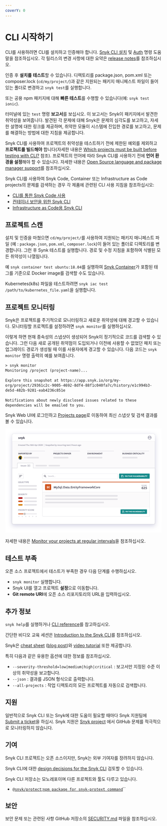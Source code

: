 ```yaml
---
coverY: 0
---
```


# CLI 시작하기

CLI를 사용하려면 CLI를 설치하고 인증해야 합니다. [Snyk CLI 설치](https://docs.snyk.io/snyk-cli/install-the-snyk-cli) 및 [Auth](https://docs.snyk.io/snyk-cli/commands/auth) 명령 도움말을 참조하십시오. 각 릴리스의 변경 사항에 대한 요약은 [release notes](https://github.com/snyk/cli/releases)를 참조하십시오.

인증 후 **설치를** **테스트**할 수 있습니다. 디렉토리를 package.json, pom.xml 또는 composer.lock (`cd/my/project/`)과 같은 지원되는 패키지 매니페스트 파일이 들어 있는 폴더로 변경하고 `snyk test`를 실행합니다.

또는 공용 npm 패키지에 대해 **빠른 테스트**를 수행할 수 있습니다(예: `snyk test ionic`).

터미널에 있는 `test` 명령 **보고서**를 보십시오. 이 보고서는 Snyk이 패키지에서 발견한 취약성을 보여줍니다. 발견된 각 문제에 대해 Snyk은 문제의 심각도를 보고하고, 자세한 설명에 대한 링크를 제공하며, 취약한 모듈이 시스템에 진입한 경로를 보고하고, 문제를 해결하는 방법에 대한 지침을 제공합니다.

Snyk CLI를 사용하여 프로젝트의 취약성을 테스트하기 전에 제한된 예외를 제외하고 **프로젝트를 빌드해야** 합니다(자세한 내용은 [Which projects must be built before testing with CLI?](https://support.snyk.io/hc/en-us/articles/360015552617-Which-projects-must-be-built-before-testing-with-CLI-) 참조). 프로젝트의 언어에 따라 Snyk CLI를 사용하기 전에 **언어 환경을 설정**해야 할 수 있습니다. 자세한 내용은 [Open Source language and package manager support](https://docs.snyk.io/products/snyk-open-source/language-and-package-manager-support)를 참조하십시오.

Snyk CLI를 사용하여 Snyk Code, Container 또는 Infrastructure as Code projects의 문제를 검색하는 경우 각 제품에 관련된 CLI 사용 지침을 참조하십시오:

* [CLI를 통한 Snyk Code 사용](../../snyk-products/snyk-code/cli-for-snyk-code/)
* [컨테이너 보안을 위한 Snyk CLI](../../snyk-products/snyk-container/snyk-cli-for-container-security/)
* [Infrastructure as Code용 Snyk CLI](../../snyk-products/snyk-infrastructure-as-code/snyk-cli-for-infrastructure-as-code/)

## 프로젝트 스캔

설치 및 인증을 마쳤으면 `cd/my/project/`를 사용하여 지원되는 패키지 매니페스트 파일 (예 : `package.json`, `pom.xml`, `composer.lock`)이 들어 있는 폴더로 디렉토리를 변경합니다. 그런 후 Synk 테스트를 실행합니다. 경로 및 수정 지침을 포함하여 식별된 모든 취약성이 나열됩니다.

예 `snyk container test ubuntu:18.04`를 실행하여 [Snyk Container](https://snyk.io/product/container-vulnerability-management/)가 포함된 태그를 기준으로 Docker image를 검색할 수도 있습니다.

Kubernetes(k8s) 파일을 테스트하려면 `snyk iac test /path/to/kubernetes_file.yaml`을 실행합니다.

## 프로젝트 모니터링

Snyk은 프로젝트를 주기적으로 모니터링하고 새로운 취약성에 대해 경고할 수 있습니다. 모니터링할 프로젝트를 설정하려면 `snyk monitor`를 실행하십시오.

이렇게 하면 현재 종속성의 스냅샷이 생성되어 Snyk이 정기적으로 코드를 검색할 수 있습니다. 그런 다음 새로 공개된 취약점이 도입되거나 이전에 사용할 수 없었던 패치 또는 업그레이드 경로가 생성될 때 이를 사용자에게 경고할 수 있습니다. 다음 코드는 `snyk monitor` 명령 출력의 예를 보여줍니다.

```
> snyk monitor
Monitoring /project (project-name)...

Explore this snapshot at https://app.snyk.io/org/my-org/project/29361c2c-9005-4692-8df4-88f1c040fa7c/history/e1c994b3-de5d-482b-9281-eab4236c851e

Notifications about newly disclosed issues related to these dependencies will be emailed to you.

```

Snyk Web UI에 로그인하고 [Projects page](https://app.snyk.io/projects)로 이동하여 최신 스냅샷 및 검색 결과를 볼 수 있습니다.

![스냅샷 및 검색 결과 모니터링](../../.gitbook/assets/a.png)

자세한 내용은 [Monitor your projects at regular intervals](secure-your-projects-in-the-long-term/monitor-your-projects-at-regular-intervals.md)을 참조하십시오.

## 테스트 부족

오픈 소스 프로젝트에서 테스트가 부족한 경우 다음 단계를 수행하십시오.

* `snyk monitor` 실행합니다.
* Snyk UI를 열고 프로젝트 **설정**으로 이동합니다.
* **Git remote URI**에 오픈 소스 리포지토리의 URL을 입력하십시오.

## 추가 정보

`snyk help`를 실행하거나 [CLI reference](cli-reference.md)를 참고하십시오.

간단한 비디오 교육 세션은 [Introduction to the Snyk CLI](https://training.snyk.io/courses/intro-cli)를 참조하십시오.

Snyk은 [cheat sheet](https://snyk.io/wp-content/uploads/cheat-sheet-snyk-cli-v3.pdf) ([blog post](https://snyk.io/blog/snyk-cli-cheat-sheet/))와 [video tutorial](https://www.youtube.com/watch?v=xp\_LtchEkT8) 또한 제공합니다.

특히 다음과 같은 유용한 옵션에 대한 정보를 참조하십시오.

* `--severity-threshold=low|medium|high|critical` : 보고서만 지정된 수준 이상의 취약성을 보고합니다.
* `--json` : 결과를 JSON 형식으로 출력합니다.
* `--all-projects` : 작업 디렉토리의 모든 프로젝트를 자동으로 검색합니다.

## 지원

일반적으로 Snyk CLI 또는 Snyk에 대한 도움이 필요할 때마다 Snyk 지원팀에 [Submit a ticket](https://support.snyk.io/hc/en-us/requests/new)을 하십시. Snyk 지원은 [Snyk project](https://github.com/snyk) 에서 GitHub 문제를 적극적으로 모니터링하지 않습니다.

## 기여

Snyk CLI 프로젝트는 오픈 소스이지만, Snyk는 외부 기여자를 장려하지 않습니다.

Snyk CLI에 대한 [design decisions for the Snyk CLI](https://github.com/snyk/snyk/blob/master/help/\_about-this-project/README.md) 검토할 수 있습니다.

Snyk CLI 저장소는 모노레포이며 다른 프로젝트와 툴도 다루고 있습니다.

* [`@snyk/protect`](https://github.com/snyk/cli/tree/master/packages/snyk-protect);[`npm package for snyk-protext command`](https://www.npmjs.com/package/@snyk/protect)``

## 보안

보안 문제 또는 관련된 사항 GitHub 저장소의 [SECURITY.md](https://github.com/snyk/cli/blob/master/SECURITY.md) 파일을 참조하십시오.
